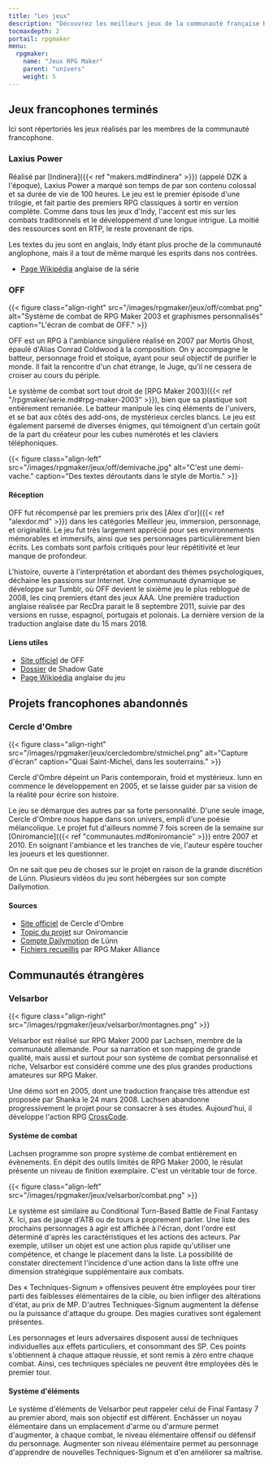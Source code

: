 ```yaml
---
title: "Les jeux"
description: "Découvrez les meilleurs jeux de la communauté française RPG Maker, à travers toute son histoire et jusqu'à aujourd'hui."
tocmaxdepth: 2
portail: rpgmaker
menu:
  rpgmaker:
    name: "Jeux RPG Maker"
    parent: "univers"
    weight: 5
---
```


## Jeux francophones terminés

Ici sont répertoriés les jeux réalisés par les membres de la communauté francophone.

### Laxius Power

Réalisé par [Indinera]({{< ref "makers.md#indinera" >}}) (appelé DZK à l'époque), Laxius Power a marqué son temps de par son contenu colossal et sa durée de vie de 100 heures. Le jeu est le premier épisode d'une trilogie, et fait partie des premiers RPG classiques à sortir en version complète. Comme dans tous les jeux d'Indy, l'accent est mis sur les combats traditionnels et le développement d'une longue intrigue. La moitié des ressources sont en RTP, le reste provenant de rips.

Les textes du jeu sont en anglais, Indy étant plus proche de la communauté anglophone, mais il a tout de même marqué les esprits dans nos contrées.

- [Page Wikipédia](https://en.wikipedia.org/wiki/Laxius_Force) anglaise de la série

### OFF

{{< figure class="align-right" src="/images/rpgmaker/jeux/off/combat.png" alt="Système de combat de RPG Maker 2003 et graphismes personnalisés" caption="L'écran de combat de OFF." >}}

OFF est un RPG à l'ambiance singulière réalisé en 2007 par Mortis Ghost, épaulé d'Alias Conrad Coldwood à la composition. On y accompagne le batteur, personnage froid et stoïque, ayant pour seul objectif de purifier le monde. Il fait la rencontre d'un chat étrange, le Juge, qu'il ne cessera de croiser au cours du périple.

Le système de combat sort tout droit de [RPG Maker 2003]({{< ref "/rpgmaker/serie.md#rpg-maker-2003" >}}), bien que sa plastique soit entièrement remaniée. Le batteur manipule les cinq éléments de l'univers, et se bat aux côtés des add-ons, de mystérieux cercles blancs. Le jeu est également parsemé de diverses énigmes, qui témoignent d'un certain goût de la part du créateur pour les cubes numérotés et les claviers téléphoniques.

{{< figure class="align-left" src="/images/rpgmaker/jeux/off/demivache.jpg" alt="C'est une demi-vache." caption="Des textes déroutants dans le style de Mortis." >}}

#### Réception

OFF fut récompensé par les premiers prix des [Alex d'or]({{< ref "alexdor.md" >}}) dans les catégories Meilleur jeu, immersion, personnage, et originalité. Le jeu fut très largement apprécié pour ses environnements mémorables et immersifs, ainsi que ses personnages particulièrement bien écrits. Les combats sont parfois critiqués pour leur répétitivité et leur manque de profondeur.

L'histoire, ouverte à l'interprétation et abordant des thèmes psychologiques, déchaine les passions sur Internet. Une communauté dynamique se développe sur Tumblr, où OFF devient le sixième jeu le plus reblogué de 2008, les cinq premiers étant des jeux AAA. Une première traduction anglaise réalisée par RecDra parait le 8 septembre 2011, suivie par des versions en russe, espagnol, portugais et polonais. La dernière version de la traduction anglaise date du 15 mars 2018.

#### Liens utiles

- [Site officiel](http://gaarabis.free.fr/index_ms.php3?topic=off) de OFF
- [Dossier](http://www.rpg-maker.fr/index.php?page=tests&id=41) de Shadow Gate
- [Page Wikipédia](https://en.wikipedia.org/wiki/Off_(video_game)) anglaise du jeu

## Projets francophones abandonnés

### Cercle d'Ombre

{{< figure class="align-right" src="/images/rpgmaker/jeux/cercledombre/stmichel.png" alt="Capture d'écran" caption="Quai Saint-Michel, dans les souterrains." >}}

Cercle d'Ombre dépeint un Paris contemporain, froid et mystérieux. lunn en commence le développement en 2005, et se laisse guider par sa vision de la réalité pour écrire son histoire.

Le jeu se démarque des autres par sa forte personnalité. D'une seule image, Cercle d'Ombre nous happe dans son univers, empli d'une poésie mélancolique. Le projet fut d'ailleurs nommé 7 fois screen de la semaine sur [Oniromancie]({{< ref "communautes.md#oniromancie" >}}) entre 2007 et 2010. En soignant l'ambiance et les tranches de vie, l'auteur espère toucher les joueurs et les questionner.

On ne sait que peu de choses sur le projet en raison de la grande discrétion de Lünn. Plusieurs vidéos du jeu sont hébergées sur son compte Dailymotion.

#### Sources

- [Site officiel](https://web.archive.org/web/20120615155901/http://cercledombre.fr:80/) de Cercle d'Ombre
- [Topic du projet](https://web.archive.org/web/20080613001635/http://www.rpg-maker.fr:80/index.php?page=forum&id=467) sur Oniromancie
- [Compte Dailymotion](https://www.dailymotion.com/LunnO/videos) de Lünn
- [Fichiers recueillis](https://drive.google.com/open?id=1q06vhXK7v2UX0slGUXV1SkXDdrA6S4WI) par RPG Maker Alliance

## Communautés étrangères

### Velsarbor

{{< figure class="align-right" src="/images/rpgmaker/jeux/velsarbor/montagnes.png" >}}

Velsarbor est réalisé sur RPG Maker 2000 par Lachsen, membre de la communauté allemande. Pour sa narration et son mapping de grande qualité, mais aussi et surtout pour son système de combat personnalisé et riche, Velsarbor est considéré comme une des plus grandes productions amateures sur RPG Maker.

Une démo sort en 2005, dont une traduction française très attendue est proposée par Shanka le 24 mars 2008. Lachsen abandonne progressivement le projet pour se consacrer à ses études. Aujourd'hui, il développe l'action RPG [CrossCode](http://www.cross-code.com).

#### Système de combat

Lachsen programme son propre système de combat entièrement en évènements. En dépit des outils limités de RPG Maker 2000, le résulat présente un niveau de finition exemplaire. C'est un véritable tour de force.

{{< figure class="align-left" src="/images/rpgmaker/jeux/velsarbor/combat.png" >}}

Le système est similaire au Conditional Turn-Based Battle de Final Fantasy X. Ici, pas de jauge d'ATB ou de tours à proprement parler. Une liste des prochains personnages à agir est affichée à l'écran, dont l'ordre est déterminé d'après les caractéristiques et les actions des acteurs. Par exemple, utiliser un objet est une action plus rapide qu'utiliser une compétence, et change le placement dans la liste. La possibilité de constater directement l'incidence d'une action dans la liste offre une dimension stratégique supplémentaire aux combats.

Des « Techniques-Signum » offensives peuvent être employées pour tirer parti des faiblesses élémentaires de la cible, ou bien infliger des altérations d'état, au prix de MP. D'autres Techniques-Signum augmentent la défense ou la puissance d'attaque du groupe. Des magies curatives sont également présentes.

Les personnages et leurs adversaires disposent aussi de techniques individuelles aux effets particuliers, et consommant des SP. Ces points s'obtiennent à chaque attaque réussie, et sont remis à zéro entre chaque combat. Ainsi, ces techniques spéciales ne peuvent être employées dès le premier tour.

#### Système d'éléments

Le système d'éléments de Velsarbor peut rappeler celui de Final Fantasy 7 au premier abord, mais son objectif est différent. Enchâsser un noyau élémentaire dans un emplacement d'arme ou d'armure permet d'augmenter, à chaque combat, le niveau élémentaire offensif ou défensif du personnage. Augmenter son niveau élémentaire permet au personnage d'apprendre de nouvelles Techniques-Signum et d'en améliorer sa maîtrise.
